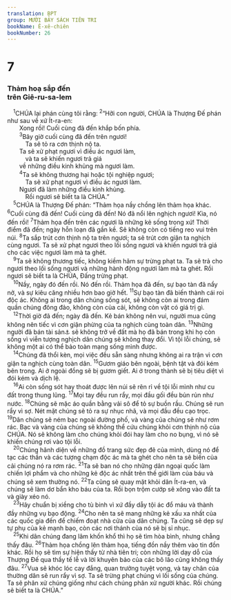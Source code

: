 ```yaml
---
translation: BPT
group: MƯỜI BẢY SÁCH TIÊN TRI
bookName: Ê-xê-chiên 
bookNumber: 26
---
```


<div class="title"><h1>7</h1><h3>Thảm hoạ sắp đến<br/>trên Giê-ru-sa-lem</h3></div>
<span class="verse exe_7_1"> <sup>1</sup>CHÚA lại phán cùng tôi rằng:</span>
<span class="verse exe_7_2"><sup>2</sup>“Hỡi con người, CHÚA là Thượng Đế phán như sau về xứ Ít-ra-en:<br/>  Xong rồi! Cuối cùng đã đến khắp bốn phía.<br/></span>
<span class="verse exe_7_3">  <sup>3</sup>Bây giờ cuối cùng đã đến trên ngươi!<br/>   Ta sẽ tỏ ra cơn thịnh nộ ta.<br/>  Ta sẽ xử phạt ngươi vì điều ác ngươi làm,<br/>   và ta sẽ khiến ngươi trả giá<br/>  về những điều kinh khủng mà ngươi làm.<br/></span>
<span class="verse exe_7_4">  <sup>4</sup>Ta sẽ không thương hại hoặc tội nghiệp ngươi;<br/>   Ta sẽ xử phạt ngươi vì điều ác ngươi làm.<br/>  Ngươi đã làm những điều kinh khủng.<br/>   Rồi ngươi sẽ biết ta là CHÚA.”<br/></span>
<span class="verse exe_7_5"> <sup>5</sup>CHÚA là Thượng Đế phán: “Thảm họa nầy chồng lên thảm họa khác.</span>
<span class="verse exe_7_6"><sup>6</sup>Cuối cùng đã đến! Cuối cùng đã đến! Nó đã nổi lên nghịch ngươi! Kìa, nó đến rồi!</span>
<span class="verse exe_7_7"><sup>7</sup>Thảm họa đến trên các ngươi là những kẻ sống trong xứ! Thời điểm đã đến; ngày hỗn loạn đã gần kề. Sẽ không còn có tiếng reo vui trên núi.</span>
<span class="verse exe_7_8"><sup>8</sup>Ta sắp trút cơn thịnh nộ ta trên ngươi; ta sẽ trút cơn giận ta nghịch cùng ngươi. Ta sẽ xử phạt ngươi theo lối sống ngươi và khiến ngươi trả giá cho các việc ngươi làm mà ta ghét.<br/></span>
<span class="verse exe_7_9"> <sup>9</sup>Ta sẽ không thương tiếc, không kiềm hãm sự trừng phạt ta. Ta sẽ trả cho ngươi theo lối sống ngươi và những hành động ngươi làm mà ta ghét. Rồi ngươi sẽ biết ta là CHÚA, Đấng trừng phạt.<br/></span>
<span class="verse exe_7_10"> <sup>10</sup>Nầy, ngày đó đến rồi. Nó đến rồi. Thảm họa đã đến, sự bạo tàn đã nẩy nở, và sự kiêu căng nhiều hơn bao giờ hết.</span>
<span class="verse exe_7_11"><sup>11</sup>Sự bạo tàn đã biến thành cái roi độc ác. Không ai trong dân chúng sống sót, sẽ không còn ai trong đám quần chúng đông đảo, không còn của cải, không còn vật có giá trị gì.<br/></span>
<span class="verse exe_7_12"> <sup>12</sup>Thời giờ đã đến; ngày đã đến. Kẻ bán không nên vui, người mua cũng không nên tiếc vì cơn giận phừng của ta nghịch cùng toàn dân.</span>
<span class="verse exe_7_13"><sup>13</sup>Những người đã bán tài sản<a data-toggle="tooltip" data-placement="bottom" title="Theo tục lệ xưa của Ít-ra-en, tài sản không thuộc về một cá nhân nào mà thuộc về gia đình. Người ta có thể bán tài sản nhưng đến năm Hoan hỉ thì tài sản sẽ lại trở về người bán. Nhưng trong câu nầy Ê-xê-chiên bảo rằng họ sẽ không bao giờ lấy lại tài sản đã bán.">⚓</a> sẽ không trở về đất mà họ đã bán trong khi họ còn sống vì viễn tượng nghịch dân chúng sẽ không thay đổi. Vì tội lỗi chúng, sẽ không một ai có thể bảo toàn mạng sống mình được.<br/></span>
<span class="verse exe_7_14"> <sup>14</sup>Chúng đã thổi kèn, mọi việc đều sẵn sàng nhưng không ai ra trận vì cơn giận ta nghịch cùng toàn dân.</span>
<span class="verse exe_7_15"><sup>15</sup>Gươm giáo bên ngoài, bệnh tật và đói kém bên trong. Ai ở ngoài đồng sẽ bị gươm giết. Ai ở trong thành sẽ bị tiêu diệt vì đói kém và dịch lệ.<br/></span>
<span class="verse exe_7_16"> <sup>16</sup>Ai còn sống sót hay thoát được lên núi sẽ rên rỉ về tội lỗi mình như cu đất trong thung lũng.</span>
<span class="verse exe_7_17"><sup>17</sup>Mọi tay đều run rẩy, mọi đầu gối đều bủn rủn như nước.</span>
<span class="verse exe_7_18"><sup>18</sup>Chúng sẽ mặc áo quần bằng vải sô để tỏ sự buồn rầu. Chúng sẽ run rẩy vì sợ. Nét mặt chúng sẽ tỏ ra sự nhục nhã, và mọi đầu đều cạo trọc.</span>
<span class="verse exe_7_19"><sup>19</sup>Dân chúng sẽ ném bạc ngoài đường phố, và vàng của chúng sẽ như rơm rác. Bạc và vàng của chúng sẽ không thể cứu chúng khỏi cơn thịnh nộ của CHÚA. Nó sẽ không làm cho chúng khỏi đói hay làm cho no bụng, vì nó sẽ khiến chúng rơi vào tội lỗi.<br/></span>
<span class="verse exe_7_20"> <sup>20</sup>Chúng hãnh diện về những đồ trang sức đẹp đẽ của mình, dùng nó để tạc các thần và các tượng chạm độc ác mà ta ghét cho nên ta sẽ biến của cải chúng nó ra rơm rác.</span>
<span class="verse exe_7_21"><sup>21</sup>Ta sẽ ban nó cho những dân ngoại quốc làm chiến lợi phẩm và cho những kẻ độc ác nhất trên thế giới làm của báu và chúng sẽ xem thường nó.</span>
<span class="verse exe_7_22"><sup>22</sup>Ta cũng sẽ quay mặt khỏi dân Ít-ra-en, và chúng sẽ làm dơ bẩn kho báu của ta. Rồi bọn trộm cướp sẽ xông vào đất ta và giày xéo nó.<br/></span>
<span class="verse exe_7_23"> <sup>23</sup>Hãy chuẩn bị xiềng cho tù binh vì xứ đầy dẫy tội ác đổ máu và thành đầy những vụ bạo động.</span>
<span class="verse exe_7_24"><sup>24</sup>Cho nên ta sẽ mang những kẻ xấu xa nhất của các quốc gia đến để chiếm đoạt nhà cửa của dân chúng. Ta cũng sẽ dẹp sự tự phụ của kẻ mạnh bạo, còn các nơi thánh của nó sẽ bị sỉ nhục.<br/></span>
<span class="verse exe_7_25"> <sup>25</sup>Khi dân chúng đang lâm khốn khổ thì họ sẽ tìm hòa bình, nhưng chẳng thấy đâu.</span>
<span class="verse exe_7_26"><sup>26</sup>Thảm họa chồng lên thảm họa, tiếng đồn nầy thêm vào tin đồn khác. Rồi họ sẽ tìm sự hiện thấy từ nhà tiên tri; còn những lời dạy dỗ của Thượng Đế qua thầy tế lễ và lời khuyên bảo của các bô lão cũng không thấy đâu.</span>
<span class="verse exe_7_27"><sup>27</sup>Vua sẽ khóc lóc cay đắng, quan trưởng tuyệt vọng, và tay chân của thường dân sẽ run rẩy vì sợ. Ta sẽ trừng phạt chúng vì lối sống của chúng. Ta sẽ phân xử chúng giống như cách chúng phân xử người khác. Rồi chúng sẽ biết ta là CHÚA.”<br/></span>
